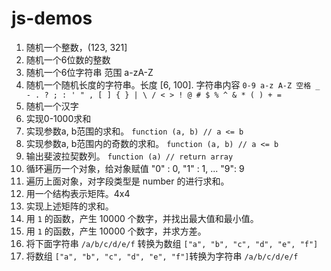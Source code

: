 # js-demos

1. 随机一个整数，(123, 321]
2. 随机一个6位数的整数
3. 随机一个6位字符串 范围 a-zA-Z
4. 随机一个随机长度的字符串。长度 [6, 100]. 字符串内容 `0-9 a-z A-Z 空格 _ - . ? ; : ' " , [ ] { } | \ / < > ! @ # $ % ^ & * ( ) + =`
5. 随机一个汉字
6. 实现0-1000求和
7. 实现参数a, b范围的求和。 `function (a, b) // a <= b`
8. 实现参数a, b范围内的奇数的求和。 `function (a, b) // a <= b`
9. 输出斐波拉契数列。 `function (a) // return array`
10. 循环遍历一个对象，给对象赋值 "0" : 0,  "1" : 1,  ... "9": 9
11. 遍历上面对象，对字段类型是 number 的进行求和。
12. 用一个结构表示矩阵。4x4
13. 实现上述矩阵的求和。
15. 用 `1` 的函数，产生 10000 个数字，并找出最大值和最小值。
16. 用 `1` 的函数，产生 10000 个数字，并求方差。
17. 将下面字符串 `/a/b/c/d/e/f` 转换为数组 `["a", "b", "c", "d", "e", "f"]`
18. 将数组 `["a", "b", "c", "d", "e", "f"]`转换为字符串 `/a/b/c/d/e/f`

